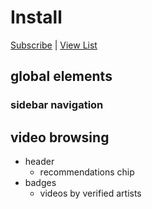 # Install

[Subscribe](https://subscribe.adblockplus.org/?location=https%3A%2F%2Fraw.githubusercontent.com%2Fmchangrh%2Fyt-neuter%2Fmaster%2Ffilters%2Fnomusic.txt&title=yt-neuter%20nomusic) | [View List](https://raw.githubusercontent.com/mchangrh/yt-neuter/master/filters/nomusic.txt)

## global elements
### sidebar navigation
## video browsing
* header
  * recommendations chip
* badges
  * videos by verified artists